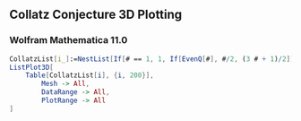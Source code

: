 
## Collatz Conjecture 3D Plotting

### Wolfram Mathematica 11.0
```Mathematica
CollatzList[i_]:=NestList[If[# == 1, 1, If[EvenQ[#], #/2, (3 # + 1)/2]] &, i, 100] (*This is a list for plotting.*)
ListPlot3D[
    Table[CollatzList[i], {i, 200}],
        Mesh -> All,
        DataRange -> All,
        PlotRange -> All
]
 ```
